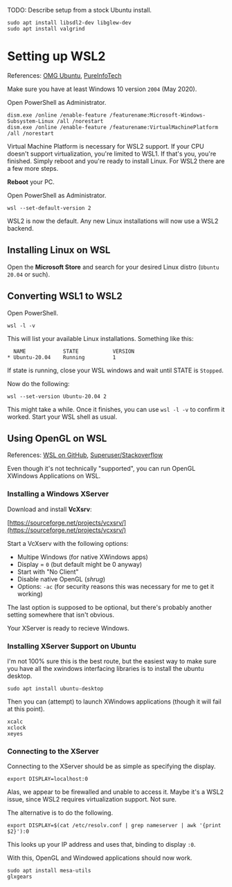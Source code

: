 TODO: Describe setup from a stock Ubuntu install.

```
sudo apt install libsdl2-dev libglew-dev 
sudo apt install valgrind
```

# Setting up WSL2
References: [OMG Ubuntu](https://www.omgubuntu.co.uk/how-to-install-wsl2-on-windows-10), [PureInfoTech](https://pureinfotech.com/install-windows-subsystem-linux-2-windows-10/)

Make sure you have at least Windows 10 version `2004` (May 2020).

Open PowerShell as Administrator.

```
dism.exe /online /enable-feature /featurename:Microsoft-Windows-Subsystem-Linux /all /norestart
dism.exe /online /enable-feature /featurename:VirtualMachinePlatform /all /norestart
```

Virtual Machine Platform is necessary for WSL2 support. If your CPU doesn't support virtualization, you're limited to WSL1. If that's you, you're finished. Simply reboot and you're ready to install Linux. For WSL2 there are a few more steps.

**Reboot** your PC.

Open PowerShell as Administrator.

```
wsl --set-default-version 2
```

WSL2 is now the default. Any new Linux installations will now use a WSL2 backend.

## Installing Linux on WSL
Open the **Microsoft Store** and search for your desired Linux distro (`Ubuntu 20.04` or such).

## Converting WSL1 to WSL2
Open PowerShell.

```
wsl -l -v
```

This will list your available Linux installations. Something like this:

```
  NAME            STATE           VERSION
* Ubuntu-20.04    Running         1
```

If state is running, close your WSL windows and wait until STATE is `Stopped`.

Now do the following:

```
wsl --set-version Ubuntu-20.04 2
```

This might take a while. Once it finishes, you can use `wsl -l -v` to confirm it worked. Start your WSL shell as usual.


## Using OpenGL on WSL
References: [WSL on GitHub](https://github.com/microsoft/WSL/issues/2855), [Superuser/Stackoverflow](https://superuser.com/questions/1476086/error-cant-open-display-0)

Even though it's not technically "supported", you can run OpenGL XWindows Applications on WSL.

### Installing a Windows XServer
Download and install **VcXsrv**:

[https://sourceforge.net/projects/vcxsrv/](https://sourceforge.net/projects/vcxsrv/)

Start a VcXserv with the following options:

* Multipe Windows (for native XWindows apps)
* Display = `0` (but default might be 0 anyway)
* Start with "No Client"
* Disable native OpenGL (*shrug*)
* Options: `-ac` (for security reasons this was necessary for me to get it working)

The last option is supposed to be optional, but there's probably another setting somewhere that isn't obvious.

Your XServer is ready to recieve Windows.

### Installing XServer Support on Ubuntu
I'm not 100% sure this is the best route, but the easiest way to make sure you have all the xwindows interfacing libraries is to install the ubuntu desktop.

```
sudo apt install ubuntu-desktop 
```

Then you can (attempt) to launch XWindows applications (though it will fail at this point).

```
xcalc
xclock
xeyes
```

### Connecting to the XServer
Connecting to the XServer should be as simple as specifying the display.

```
export DISPLAY=localhost:0
```

Alas, we appear to be firewalled and unable to access it. Maybe it's a WSL2 issue, since WSL2 requires virtualization support. Not sure.

The alternative is to do the following.

```
export DISPLAY=$(cat /etc/resolv.conf | grep nameserver | awk '{print $2}'):0
```

This looks up your IP address and uses that, binding to display `:0`.

With this, OpenGL and Windowed applications should now work.

```
sudo apt install mesa-utils
glxgears
```
